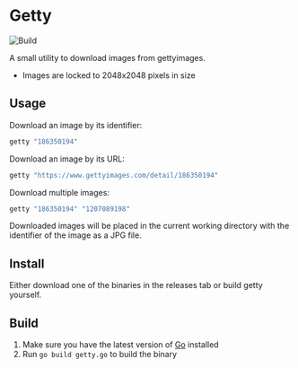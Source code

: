 # Getty

![Build](https://github.com/m-rots/getty/workflows/Build/badge.svg)

A small utility to download images from gettyimages.
- Images are locked to 2048x2048 pixels in size

## Usage
Download an image by its identifier:
```bash
getty "186350194"
```

Download an image by its URL:
```bash
getty "https://www.gettyimages.com/detail/186350194"
```

Download multiple images:
```bash
getty "186350194" "1207089198"
```

Downloaded images will be placed in the current working directory with the identifier of the image as a JPG file.

## Install
Either download one of the binaries in the releases tab or build getty yourself.

## Build
1. Make sure you have the latest version of [Go](https://golang.org/dl/) installed
2. Run `go build getty.go` to build the binary